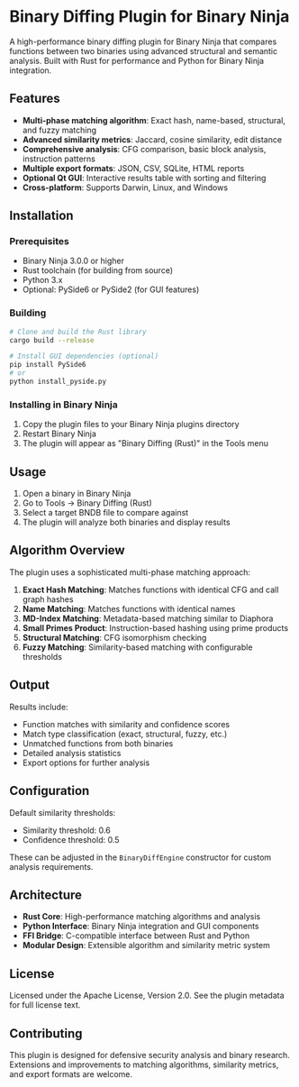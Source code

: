 # Binary Diffing Plugin for Binary Ninja

A high-performance binary diffing plugin for Binary Ninja that compares functions between two binaries using advanced structural and semantic analysis. Built with Rust for performance and Python for Binary Ninja integration.

## Features

- **Multi-phase matching algorithm**: Exact hash, name-based, structural, and fuzzy matching
- **Advanced similarity metrics**: Jaccard, cosine similarity, edit distance
- **Comprehensive analysis**: CFG comparison, basic block analysis, instruction patterns
- **Multiple export formats**: JSON, CSV, SQLite, HTML reports
- **Optional Qt GUI**: Interactive results table with sorting and filtering
- **Cross-platform**: Supports Darwin, Linux, and Windows

## Installation

### Prerequisites
- Binary Ninja 3.0.0 or higher
- Rust toolchain (for building from source)
- Python 3.x
- Optional: PySide6 or PySide2 (for GUI features)

### Building
```bash
# Clone and build the Rust library
cargo build --release

# Install GUI dependencies (optional)
pip install PySide6
# or
python install_pyside.py
```

### Installing in Binary Ninja
1. Copy the plugin files to your Binary Ninja plugins directory
2. Restart Binary Ninja
3. The plugin will appear as "Binary Diffing (Rust)" in the Tools menu

## Usage

1. Open a binary in Binary Ninja
2. Go to Tools → Binary Diffing (Rust)
3. Select a target BNDB file to compare against
4. The plugin will analyze both binaries and display results

## Algorithm Overview

The plugin uses a sophisticated multi-phase matching approach:

1. **Exact Hash Matching**: Matches functions with identical CFG and call graph hashes
2. **Name Matching**: Matches functions with identical names
3. **MD-Index Matching**: Metadata-based matching similar to Diaphora
4. **Small Primes Product**: Instruction-based hashing using prime products
5. **Structural Matching**: CFG isomorphism checking
6. **Fuzzy Matching**: Similarity-based matching with configurable thresholds

## Output

Results include:
- Function matches with similarity and confidence scores
- Match type classification (exact, structural, fuzzy, etc.)
- Unmatched functions from both binaries
- Detailed analysis statistics
- Export options for further analysis

## Configuration

Default similarity thresholds:
- Similarity threshold: 0.6
- Confidence threshold: 0.5

These can be adjusted in the `BinaryDiffEngine` constructor for custom analysis requirements.

## Architecture

- **Rust Core**: High-performance matching algorithms and analysis
- **Python Interface**: Binary Ninja integration and GUI components
- **FFI Bridge**: C-compatible interface between Rust and Python
- **Modular Design**: Extensible algorithm and similarity metric system

## License

Licensed under the Apache License, Version 2.0. See the plugin metadata for full license text.

## Contributing

This plugin is designed for defensive security analysis and binary research. Extensions and improvements to matching algorithms, similarity metrics, and export formats are welcome.
